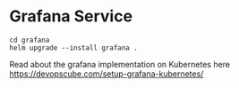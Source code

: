 # Grafana Service

```shell
cd grafana
helm upgrade --install grafana .
```

Read about the grafana implementation on Kubernetes here https://devopscube.com/setup-grafana-kubernetes/
